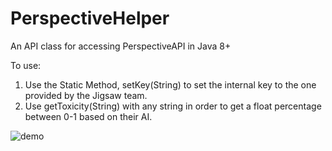 # PerspectiveHelper

An API class for accessing PerspectiveAPI in Java 8+

To use:
  1) Use the Static Method, setKey(String) to set the internal key to the one provided by the Jigsaw team.
  2) Use getToxicity(String) with any string in order to get a float percentage between 0-1 based on their AI.

![demo](https://i.gyazo.com/e646a5f462067b6536ca20e232443e82.png)
